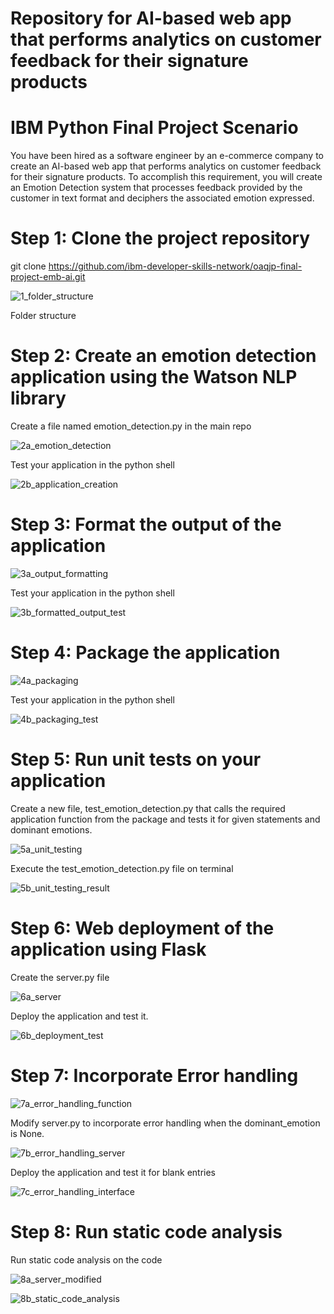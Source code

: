 # Repository for  AI-based web app that performs analytics on customer feedback for their signature products

# IBM Python Final Project Scenario
You have been hired as a software engineer by an e-commerce company to create an AI-based web app that performs analytics on customer feedback for their signature products. To accomplish this requirement, you will create an Emotion Detection system that processes feedback provided by the customer in text format and deciphers the associated emotion expressed.

# Step 1: Clone the project repository
git clone https://github.com/ibm-developer-skills-network/oaqjp-final-project-emb-ai.git

![1_folder_structure](https://github.com/ForkahEH/IBM-Developing-AI-Applications-with-Python-and-Flask/assets/127892742/898f71f1-146a-495c-ac69-4385ddccf473)

Folder structure

# Step 2: Create an emotion detection application using the Watson NLP library
 
 Create a file named emotion_detection.py in the main repo

 ![2a_emotion_detection](https://github.com/ForkahEH/IBM-Developing-AI-Applications-with-Python-and-Flask/assets/127892742/f385df60-c99b-467f-9d47-e704fda2aa56)

Test your application in the python shell

![2b_application_creation](https://github.com/ForkahEH/IBM-Developing-AI-Applications-with-Python-and-Flask/assets/127892742/232cc6e8-132c-4a9e-9954-a298b6ab9925)

# Step 3: Format the output of the application

![3a_output_formatting](https://github.com/ForkahEH/IBM-Developing-AI-Applications-with-Python-and-Flask/assets/127892742/bc84ccb0-7b48-4bfa-8b76-ed3abfe973e7)

Test your application in the python shell

![3b_formatted_output_test](https://github.com/ForkahEH/IBM-Developing-AI-Applications-with-Python-and-Flask/assets/127892742/dd5abfe9-a001-43d5-bf7a-0642c0e7bc93)

# Step 4: Package the application

![4a_packaging](https://github.com/ForkahEH/IBM-Developing-AI-Applications-with-Python-and-Flask/assets/127892742/e56b3eab-0e02-4fa8-8129-093c0d1ff740)

Test your application in the python shell

![4b_packaging_test](https://github.com/ForkahEH/IBM-Developing-AI-Applications-with-Python-and-Flask/assets/127892742/272f2708-14c2-4833-a80a-9bae9b0bc11a)

# Step 5: Run unit tests on your application

 Create a new file, test_emotion_detection.py that calls the required application function from the package and tests it for given statements and dominant emotions.

![5a_unit_testing](https://github.com/ForkahEH/IBM-Developing-AI-Applications-with-Python-and-Flask/assets/127892742/492d2d9a-2997-4e21-8335-837ac7bea55b)

Execute the test_emotion_detection.py file on terminal

![5b_unit_testing_result](https://github.com/ForkahEH/IBM-Developing-AI-Applications-with-Python-and-Flask/assets/127892742/7567ce7d-08e9-4803-b74d-a1ca1dbbf021)

# Step 6: Web deployment of the application using Flask

Create the server.py file

![6a_server](https://github.com/ForkahEH/IBM-Developing-AI-Applications-with-Python-and-Flask/assets/127892742/0d6f803f-eef6-44c0-9bc4-27678d2c8424)

Deploy the application and test it.

![6b_deployment_test](https://github.com/ForkahEH/IBM-Developing-AI-Applications-with-Python-and-Flask/assets/127892742/b5c8f01d-2095-4aa6-b8d9-43d0b6d9b64f)

# Step 7: Incorporate Error handling

![7a_error_handling_function](https://github.com/ForkahEH/IBM-Developing-AI-Applications-with-Python-and-Flask/assets/127892742/ed00d293-9a1c-4110-bee4-fbcbdf30b1c6)

Modify server.py to incorporate error handling when the dominant_emotion is None.

![7b_error_handling_server](https://github.com/ForkahEH/IBM-Developing-AI-Applications-with-Python-and-Flask/assets/127892742/d1c0a87e-c3fd-4338-a1fa-e1c50e2dcb76)

Deploy the application and test it for blank entries

![7c_error_handling_interface](https://github.com/ForkahEH/IBM-Developing-AI-Applications-with-Python-and-Flask/assets/127892742/715b7593-78a2-4b9f-b3b6-9207bba3afb4)

# Step 8: Run static code analysis

Run static code analysis on the code

![8a_server_modified](https://github.com/ForkahEH/IBM-Developing-AI-Applications-with-Python-and-Flask/assets/127892742/3550369f-9f47-459d-905d-dc49eff7fb1a)

![8b_static_code_analysis](https://github.com/ForkahEH/IBM-Developing-AI-Applications-with-Python-and-Flask/assets/127892742/63bc565d-bc3c-4cbb-a1ea-ecaa49ab6417)
